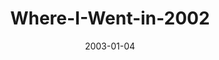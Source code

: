 ---
layout: music 
title: "Where-I-Went-in-2002"
series: "The Space Between"
date: 2003-01-04 
description: "We've somehow lost that healthy space between sanity and our maximum limits."
audio: "http://s3.amazonaws.com/crossroadsaudiomessages/Where I Went in 2002.mp3"
audio-duration: "38:06"
---